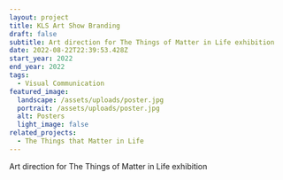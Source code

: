 ```yaml
---
layout: project
title: KLS Art Show Branding
draft: false
subtitle: Art direction for The Things of Matter in Life exhibition
date: 2022-08-22T22:39:53.428Z
start_year: 2022
end_year: 2022
tags:
  - Visual Communication
featured_image:
  landscape: /assets/uploads/poster.jpg
  portrait: /assets/uploads/poster.jpg
  alt: Posters
  light_image: false
related_projects:
  - The Things that Matter in Life
---
```

Art direction for The Things of Matter in Life exhibition